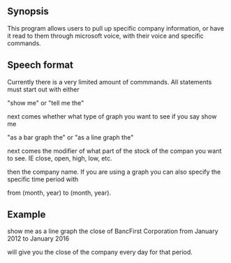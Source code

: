 ## Synopsis

This program allows users to pull up specific company information, or have it read to them through microsoft voice, with their voice and specific commands.

## Speech format

Currently there is a very limited amount of commmands. All statements must start out with either 

"show me" or "tell me the" 

next comes whether what type of graph you want to see if you say show me

"as a bar graph the" or "as a line graph the"

next comes the modifier of what part of the stock of the compan you want to see. IE close, open, high, low, etc.

then the company name. If you are using a graph you can also specify the specific time period with

from (month, year) to (month, year).

## Example

show me as a line graph the close of BancFirst Corporation from January 2012 to January 2016

will give you the close of the company every day for that period. 
